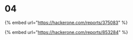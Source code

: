# 04

{% embed url="https://hackerone.com/reports/375083" %}

{% embed url="https://hackerone.com/reports/853284" %}



